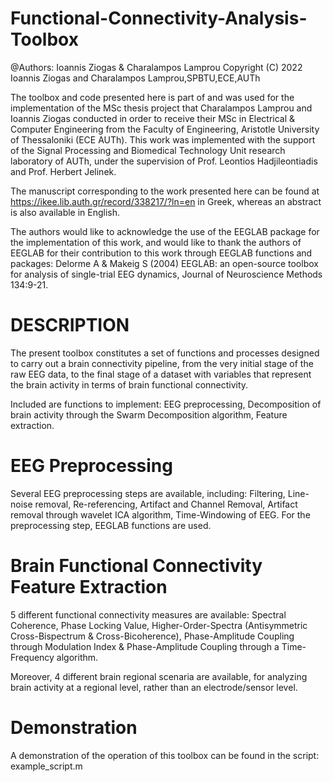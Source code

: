 # Functional-Connectivity-Analysis-Toolbox

@Authors: Ioannis Ziogas & Charalampos Lamprou Copyright (C) 2022 Ioannis Ziogas and Charalampos Lamprou,SPBTU,ECE,AUTh

The toolbox and code presented here is part of and was used for the implementation of the MSc thesis project that Charalampos Lamprou and Ioannis Ziogas conducted in order to receive their MSc in Electrical & Computer Engineering from the Faculty of Engineering, Aristotle University of Thessaloniki (ECE AUTh). This work was implemented with the support of the Signal Processing and Biomedical Technology Unit research laboratory of AUTh, under the supervision of Prof. Leontios Hadjileontiadis and Prof. Herbert Jelinek.

The manuscript corresponding to the work presented here can be found at https://ikee.lib.auth.gr/record/338217/?ln=en in Greek, whereas an abstract is also available in English.

The authors would like to acknowledge the use of the EEGLAB package for the implementation of this work, and would like to thank the authors of EEGLAB for their contribution to this work through EEGLAB functions and packages: Delorme A & Makeig S (2004) EEGLAB: an open-source toolbox for analysis of single-trial EEG dynamics, Journal of Neuroscience Methods 134:9-21.

# DESCRIPTION

The present toolbox constitutes a set of functions and processes designed to carry out a brain connectivity pipeline, from the very initial stage of the raw EEG data, to the final stage of a dataset with variables that represent the brain activity in terms of brain functional connectivity. 

Included are functions to implement: EEG preprocessing, Decomposition of brain activity through the Swarm Decomposition algorithm, Feature extraction.

# EEG Preprocessing

Several EEG preprocessing steps are available, including: Filtering, Line-noise removal, Re-referencing, Artifact and Channel Removal, Artifact removal through wavelet ICA algorithm, Time-Windowing of EEG. For the preprocessing step, EEGLAB functions are used. 

# Brain Functional Connectivity Feature Extraction

5 different functional connectivity measures are available: Spectral Coherence, Phase Locking Value, Higher-Order-Spectra (Antisymmetric Cross-Bispectrum & Cross-Bicoherence), Phase-Amplitude Coupling through Modulation Index & Phase-Amplitude Coupling through a Time-Frequency algorithm.

Moreover, 4 different brain regional scenaria are available, for analyzing brain activity at a regional level, rather than an electrode/sensor level. 

# Demonstration 

A demonstration of the operation of this toolbox can be found in the script: example_script.m
